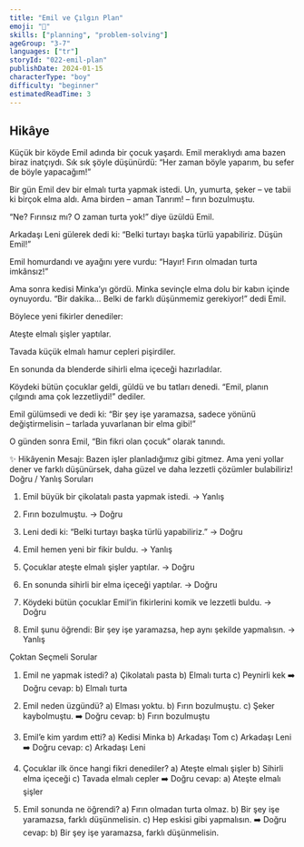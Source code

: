 ```yaml
---
title: "Emil ve Çılgın Plan"
emoji: "📝"
skills: ["planning", "problem-solving"]
ageGroup: "3-7"
languages: ["tr"]
storyId: "022-emil-plan"
publishDate: 2024-01-15
characterType: "boy"
difficulty: "beginner"
estimatedReadTime: 3
---
```


## Hikâye


Küçük bir köyde Emil adında bir çocuk yaşardı.
Emil meraklıydı ama bazen biraz inatçıydı.
Sık sık şöyle düşünürdü: “Her zaman böyle yaparım, bu sefer de böyle yapacağım!”

Bir gün Emil dev bir elmalı turta yapmak istedi.
Un, yumurta, şeker – ve tabii ki birçok elma aldı.
Ama birden – aman Tanrım! – fırın bozulmuştu.

“Ne? Fırınsız mı? O zaman turta yok!” diye üzüldü Emil.

Arkadaşı Leni gülerek dedi ki:
“Belki turtayı başka türlü yapabiliriz. Düşün Emil!”

Emil homurdandı ve ayağını yere vurdu:
“Hayır! Fırın olmadan turta imkânsız!”

Ama sonra kedisi Minka’yı gördü. Minka sevinçle elma dolu bir kabın içinde oynuyordu.
“Bir dakika… Belki de farklı düşünmemiz gerekiyor!” dedi Emil.

Böylece yeni fikirler denediler:

Ateşte elmalı şişler yaptılar.

Tavada küçük elmalı hamur cepleri pişirdiler.

En sonunda da blenderde sihirli elma içeceği hazırladılar.

Köydeki bütün çocuklar geldi, güldü ve bu tatları denedi.
“Emil, planın çılgındı ama çok lezzetliydi!” dediler.

Emil gülümsedi ve dedi ki:
“Bir şey işe yaramazsa, sadece yönünü değiştirmelisin – tarlada yuvarlanan bir elma gibi!”

O günden sonra Emil,
“Bin fikri olan çocuk” olarak tanındı.

✨ Hikâyenin Mesajı:
Bazen işler planladığımız gibi gitmez.
Ama yeni yollar dener ve farklı düşünürsek, daha güzel ve daha lezzetli çözümler bulabiliriz!
Doğru / Yanlış Soruları

1. Emil büyük bir çikolatalı pasta yapmak istedi. → Yanlış

2. Fırın bozulmuştu. → Doğru

3. Leni dedi ki: “Belki turtayı başka türlü yapabiliriz.” → Doğru

4. Emil hemen yeni bir fikir buldu. → Yanlış

5. Çocuklar ateşte elmalı şişler yaptılar. → Doğru

6. En sonunda sihirli bir elma içeceği yaptılar. → Doğru

7. Köydeki bütün çocuklar Emil’in fikirlerini komik ve lezzetli buldu. → Doğru

8. Emil şunu öğrendi: Bir şey işe yaramazsa, hep aynı şekilde yapmalısın. → Yanlış

Çoktan Seçmeli Sorular

1. Emil ne yapmak istedi?
a) Çikolatalı pasta
b) Elmalı turta
c) Peynirli kek
➡️ Doğru cevap: b) Elmalı turta

2. Emil neden üzgündü?
a) Elması yoktu.
b) Fırın bozulmuştu.
c) Şeker kaybolmuştu.
➡️ Doğru cevap: b) Fırın bozulmuştu
3. Emil’e kim yardım etti?
a) Kedisi Minka
b) Arkadaşı Tom
c) Arkadaşı Leni
➡️ Doğru cevap: c) Arkadaşı Leni

4. Çocuklar ilk önce hangi fikri denediler?
a) Ateşte elmalı şişler
b) Sihirli elma içeceği
c) Tavada elmalı cepler
➡️ Doğru cevap: a) Ateşte elmalı şişler

5. Emil sonunda ne öğrendi?
a) Fırın olmadan turta olmaz.
b) Bir şey işe yaramazsa, farklı düşünmelisin.
c) Hep eskisi gibi yapmalısın.
➡️ Doğru cevap: b) Bir şey işe yaramazsa, farklı düşünmelisin.
